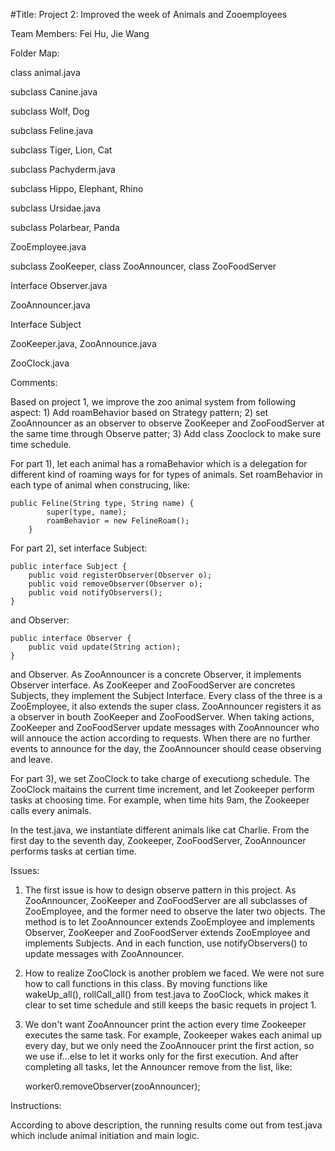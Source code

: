 #Title: Project 2: Improved the week of Animals and Zooemployees

Team Members: Fei Hu, Jie Wang

Folder Map: 

class animal.java    

subclass Canine.java  

subclass Wolf, Dog  

 subclass Feline.java  

subclass Tiger, Lion, Cat  

subclass  Pachyderm.java  

subclass Hippo, Elephant, Rhino  

subclass  Ursidae.java  

subclass Polarbear, Panda  

ZooEmployee.java  

 subclass ZooKeeper, class ZooAnnouncer, class ZooFoodServer

Interface Observer.java

ZooAnnouncer.java 

Interface Subject

ZooKeeper.java, ZooAnnounce.java

ZooClock.java  



Comments: 

Based on project 1, we improve the zoo animal system from following aspect: 1) Add roamBehavior based on Strategy pattern; 2) set ZooAnnouncer as an observer to observe ZooKeeper and ZooFoodServer at the same time through Observe patter; 3) Add class Zooclock to make sure time schedule.

For part 1), let each  animal has a romaBehavior which is a delegation for different kind of roaming ways for for types of animals. Set roamBehavior in each type of animal when construcing, like:

    public Feline(String type, String name) {
    		super(type, name);
    		roamBehavior = new FelineRoam();
    	}

For part 2), set interface Subject:

    public interface Subject {	
    	public void registerObserver(Observer o);
    	public void removeObserver(Observer o);
    	public void notifyObservers();
    }

and Observer:

    public interface Observer {
    	public void update(String action);
    }

 and Observer. As ZooAnnouncer is a concrete Observer, it  implements Observer interface. As ZooKeeper and ZooFoodServer are concretes Subjects, they implement the Subject Interface. Every class of the three is a ZooEmployee, it also extends the super class. ZooAnnouncer registers it as a observer in bouth ZooKeeper and ZooFoodServer. When taking actions, ZooKeeper and ZooFoodServer update messages with ZooAnnouncer who will annouce the action according to requests. When there are no further events to announce for the day, the ZooAnnouncer should cease observing and leave.

For part 3), we set ZooClock to take charge of executiong schedule. The ZooClock maitains the current time increment, and let Zookeeper perform tasks at choosing time.  For example, when time hits 9am, the Zookeeper  calls every animals. 

In the test.java, we instantiate different animals like cat Charlie. From the first day to the seventh day, Zookeeper, ZooFoodServer, ZooAnnouncer performs tasks at certian time.



Issues:

1) The first issue is how to design observe pattern in this project. As ZooAnnouncer, ZooKeeper and ZooFoodServer are all subclasses of ZooEmployee, and the former need to observe the later two objects. The method is to let ZooAnnouncer extends ZooEmployee and implements Observer, ZooKeeper and ZooFoodServer extends ZooEmployee and implements Subjects. And in each function, use notifyObservers() to update messages with ZooAnnouncer.

2) How to realize ZooClock is another problem we faced. We were not sure how to call functions in this class. By moving functions like wakeUp_all(), rollCall_all() from test.java to ZooClock, whick makes it clear to set time schedule and still keeps the basic requets in project 1.

3) We don't want ZooAnnouncer print the action every time Zookeeper executes the same task. For example, Zookeeper wakes each animal up every day, but we only need the ZooAnnoucer print the first action, so we use if...else to let it works only for the first execution. And after completing all tasks, let the Announcer remove from the list, like:

    worker0.removeObserver(zooAnnouncer);

Instructions:

According to above description, the running results come out from test.java which include animal initiation and main logic.
